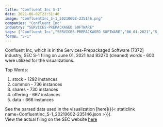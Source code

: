 ```yaml
---
title: "Confluent Inc S-1"
date: 2021-06-02T23:51:46
image: "ConfluentInc_S-1_20210602-235146.png"
companies: "Confluent Inc"
industry: "SERVICES-PREPACKAGED SOFTWARE"
tags: ["Confluent Inc","SERVICES-PREPACKAGED SOFTWARE","06-01-2021","S-1"]
forms: "S-1"
---
```

Confluent Inc, which is in the Services-Prepackaged Software [7372] industry, SEC S-1 filing on June 01, 2021 had 83270 (cleaned) words - 600 were utilized for the visualizations.

Top Words:
1. stock - 1292 instances
2. common - 736 instances
3. shares - 730 instances
4. offering - 667 instances
5. data - 666 instances


See the parsed data used in the visualization [here]({{< staticlink name=ConfluentInc_S-1_20210602-235146.json >}}).  
View the actual filing on the SEC website [here](https://www.sec.gov/Archives/edgar/data/1699838/0001193125-21-178773.txt)